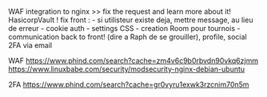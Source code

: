 WAF integration to nginx >> fix the request and learn more about it!
HasicorpVault !
fix front :
	- si utilisteur existe deja, mettre message, au lieu de erreur
	- cookie auth
	- settings CSS
	- creation Room pour tournois
	- communication back to front! (dire a Raph de se grouiller), profile, social
2FA via email

WAF
https://www.phind.com/search?cache=zm4v6c9b0rbvdn90vkq6zjmm
https://www.linuxbabe.com/security/modsecurity-nginx-debian-ubuntu

2FA
https://www.phind.com/search?cache=gr0vyru1exwk3rzcnim70n5m